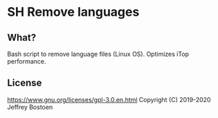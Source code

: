 # SH Remove languages

## What?
Bash script to remove language files (Linux OS).
Optimizes iTop performance.

## License
https://www.gnu.org/licenses/gpl-3.0.en.html
Copyright (C) 2019-2020 Jeffrey Bostoen